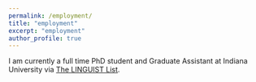 ```yaml
---
permalink: /employment/
title: "employment"
excerpt: "employment"
author_profile: true
---
```


I am currently a full time PhD student and Graduate Assistant at Indiana University via [The LINGUIST List](https://linguistlist.org/people/becca/).